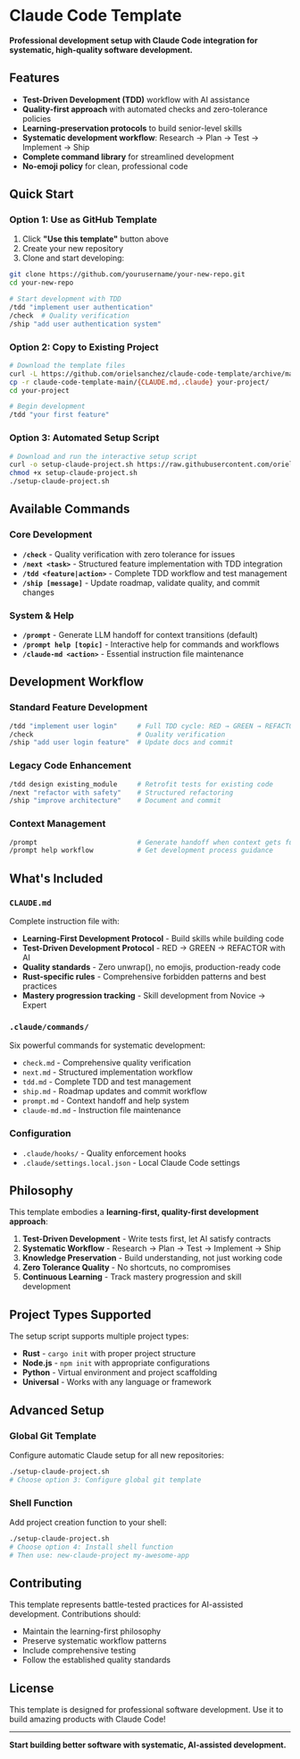 # Claude Code Template

**Professional development setup with Claude Code integration for systematic, high-quality software development.**

## Features

- **Test-Driven Development (TDD)** workflow with AI assistance
- **Quality-first approach** with automated checks and zero-tolerance policies
- **Learning-preservation protocols** to build senior-level skills
- **Systematic development workflow**: Research → Plan → Test → Implement → Ship
- **Complete command library** for streamlined development
- **No-emoji policy** for clean, professional code

## Quick Start

### Option 1: Use as GitHub Template

1. Click **"Use this template"** button above
2. Create your new repository
3. Clone and start developing:

```bash
git clone https://github.com/yourusername/your-new-repo.git
cd your-new-repo

# Start development with TDD
/tdd "implement user authentication"
/check  # Quality verification
/ship "add user authentication system"
```

### Option 2: Copy to Existing Project

```bash
# Download the template files
curl -L https://github.com/orielsanchez/claude-code-template/archive/main.tar.gz | tar xz
cp -r claude-code-template-main/{CLAUDE.md,.claude} your-project/
cd your-project

# Begin development
/tdd "your first feature"
```

### Option 3: Automated Setup Script

```bash
# Download and run the interactive setup script
curl -o setup-claude-project.sh https://raw.githubusercontent.com/orielsanchez/claude-code-template/main/setup-claude-project.sh
chmod +x setup-claude-project.sh
./setup-claude-project.sh
```

## Available Commands

### Core Development
- **`/check`** - Quality verification with zero tolerance for issues
- **`/next <task>`** - Structured feature implementation with TDD integration
- **`/tdd <feature|action>`** - Complete TDD workflow and test management
- **`/ship [message]`** - Update roadmap, validate quality, and commit changes

### System & Help
- **`/prompt`** - Generate LLM handoff for context transitions (default)
- **`/prompt help [topic]`** - Interactive help for commands and workflows
- **`/claude-md <action>`** - Essential instruction file maintenance

## Development Workflow

### Standard Feature Development
```bash
/tdd "implement user login"     # Full TDD cycle: RED → GREEN → REFACTOR
/check                          # Quality verification
/ship "add user login feature"  # Update docs and commit
```

### Legacy Code Enhancement
```bash
/tdd design existing_module     # Retrofit tests for existing code
/next "refactor with safety"    # Structured refactoring
/ship "improve architecture"    # Document and commit
```

### Context Management
```bash
/prompt                         # Generate handoff when context gets full
/prompt help workflow           # Get development process guidance
```

## What's Included

### `CLAUDE.md`
Complete instruction file with:
- **Learning-First Development Protocol** - Build skills while building code
- **Test-Driven Development Protocol** - RED → GREEN → REFACTOR with AI
- **Quality standards** - Zero unwrap(), no emojis, production-ready code
- **Rust-specific rules** - Comprehensive forbidden patterns and best practices
- **Mastery progression tracking** - Skill development from Novice → Expert

### `.claude/commands/`
Six powerful commands for systematic development:
- `check.md` - Comprehensive quality verification
- `next.md` - Structured implementation workflow
- `tdd.md` - Complete TDD and test management
- `ship.md` - Roadmap updates and commit workflow
- `prompt.md` - Context handoff and help system
- `claude-md.md` - Instruction file maintenance

### Configuration
- `.claude/hooks/` - Quality enforcement hooks
- `.claude/settings.local.json` - Local Claude Code settings

## Philosophy

This template embodies a **learning-first, quality-first development approach**:

1. **Test-Driven Development** - Write tests first, let AI satisfy contracts
2. **Systematic Workflow** - Research → Plan → Test → Implement → Ship
3. **Knowledge Preservation** - Build understanding, not just working code
4. **Zero Tolerance Quality** - No shortcuts, no compromises
5. **Continuous Learning** - Track mastery progression and skill development

## Project Types Supported

The setup script supports multiple project types:
- **Rust** - `cargo init` with proper project structure
- **Node.js** - `npm init` with appropriate configurations
- **Python** - Virtual environment and project scaffolding
- **Universal** - Works with any language or framework

## Advanced Setup

### Global Git Template
Configure automatic Claude setup for all new repositories:
```bash
./setup-claude-project.sh
# Choose option 3: Configure global git template
```

### Shell Function
Add project creation function to your shell:
```bash
./setup-claude-project.sh
# Choose option 4: Install shell function
# Then use: new-claude-project my-awesome-app
```

## Contributing

This template represents battle-tested practices for AI-assisted development. Contributions should:
- Maintain the learning-first philosophy
- Preserve systematic workflow patterns
- Include comprehensive testing
- Follow the established quality standards

## License

This template is designed for professional software development. Use it to build amazing products with Claude Code!

---

**Start building better software with systematic, AI-assisted development.**